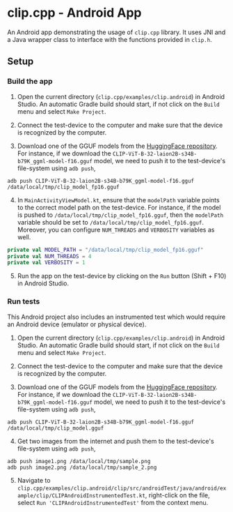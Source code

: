 # clip.cpp - Android App

An Android app demonstrating the usage of `clip.cpp` library. It uses JNI and a Java wrapper class to interface with the functions provided in `clip.h`. 

## Setup

### Build the app

1. Open the current directory (`clip.cpp/examples/clip.android`) in Android Studio. An automatic Gradle build should start, if not click on the `Build` menu and select `Make Project`.

2. Connect the test-device to the computer and make sure that the device is recognized by the computer.

3. Download one of the GGUF models from the [HuggingFace repository](https://huggingface.co/my). For instance, if we download the `CLIP-ViT-B-32-laion2B-s34B-b79K_ggml-model-f16.gguf` model, we need to push it to the test-device's file-system using `adb push`,

```commandline
adb push CLIP-ViT-B-32-laion2B-s34B-b79K_ggml-model-f16.gguf /data/local/tmp/clip_model_fp16.gguf
```

4. In `MainActivityViewModel.kt`, ensure that the `modelPath` variable points to the correct model path on the test-device. For instance, if the model is pushed to `/data/local/tmp/clip_model_fp16.gguf`, then the `modelPath` variable should be set to `/data/local/tmp/clip_model_fp16.gguf`. Moreover, you can configure `NUM_THREADS` and `VERBOSITY` variables as well. 

```kotlin
private val MODEL_PATH = "/data/local/tmp/clip_model_fp16.gguf"
private val NUM_THREADS = 4
private val VERBOSITY = 1
```

5. Run the app on the test-device by clicking on the `Run` button (Shift + F10) in Android Studio.

### Run tests

This Android project also includes an instrumented test which would require an Android device (emulator or physical device). 

1. Open the current directory (`clip.cpp/examples/clip.android`) in Android Studio. An automatic Gradle build should start, if not click on the `Build` menu and select `Make Project`.

2. Connect the test-device to the computer and make sure that the device is recognized by the computer.

3. Download one of the GGUF models from the [HuggingFace repository](https://huggingface.co/my). For instance, if we download the `CLIP-ViT-B-32-laion2B-s34B-b79K_ggml-model-f16.gguf` model, we need to push it to the test-device's file-system using `adb push`,

```commandline
adb push CLIP-ViT-B-32-laion2B-s34B-b79K_ggml-model-f16.gguf /data/local/tmp/clip_model.gguf
```

4. Get two images from the internet and push them to the test-device's file-system using `adb push`,

```commandline
adb push image1.png /data/local/tmp/sample.png
adb push image2.png /data/local/tmp/sample_2.png
```

5. Navigate to `clip.cpp/examples/clip.android/clip/src/androidTest/java/android/example/clip/CLIPAndroidInstrumentedTest.kt`, right-click on the file, select `Run 'CLIPAndroidInstrumentedTest'` from the context menu.
